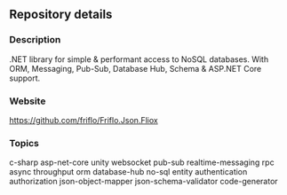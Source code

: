 
## Repository details

### Description
.NET library for simple & performant access to NoSQL databases.
With ORM, Messaging, Pub-Sub, Database Hub, Schema & ASP.NET Core support.


### Website
https://github.com/friflo/Friflo.Json.Fliox

### Topics

c-sharp asp-net-core unity websocket
pub-sub realtime-messaging rpc async throughput
orm database-hub no-sql entity authentication authorization
json-object-mapper json-schema-validator code-generator